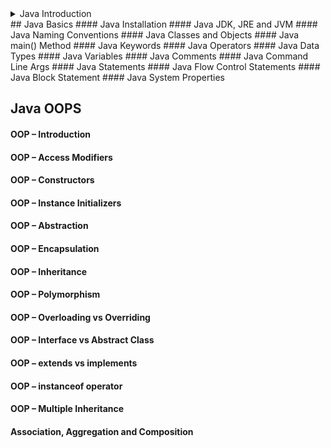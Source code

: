 
<details>
<summary> Java Introduction </summary>
  - What is Java Programming Language
  
  - History of Java
  
 
  - Features of Java
  
  - First Java Programm
</details> 
 ## Java Basics
   #### Java Installation
   #### Java JDK, JRE and JVM
   #### Java Naming Conventions
   #### Java Classes and Objects
   #### Java main() Method
   #### Java Keywords
   #### Java Operators
   #### Java Data Types
   #### Java Variables
   #### Java Comments
   #### Java Command Line Args
   #### Java Statements
   #### Java Flow Control Statements
   #### Java Block Statement
   #### Java System Properties
    
  ## Java OOPS
   #### OOP – Introduction
   #### OOP – Access Modifiers
   #### OOP – Constructors
   #### OOP – Instance Initializers
   #### OOP – Abstraction
   #### OOP – Encapsulation
   #### OOP – Inheritance
   #### OOP – Polymorphism
   #### OOP – Overloading vs Overriding
   #### OOP – Interface vs Abstract Class
   #### OOP – extends vs implements
   #### OOP – instanceof operator
   #### OOP – Multiple Inheritance
   #### Association, Aggregation and Composition
    
    
